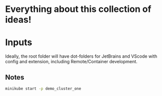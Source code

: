# Everything about this collection of ideas!

# Inputs

Ideally, the root folder will have dot-folders for JetBrains and VScode with config and extension, including Remote/Container development.

## Notes

```bash
minikube start -p demo_cluster_one
```
